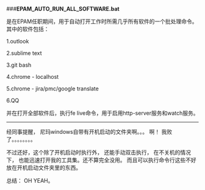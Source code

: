 ###**EPAM_AUTO_RUN_ALL_SOFTWARE.bat**

是在EPAM任职期间，用于自动打开工作时所需几乎所有软件的一个批处理命令。
其中的软件包括：

1.outlook 

2.sublime text 

3.git bash 

4.chrome - localhost 

5.chrome - jira/pmc/google translate 

6.QQ 

并在打开全部软件后，执行fe live命令，用于启用http-server服务和watch服务。


-----

经同事提醒， 尼玛windows自带有开机启动的文件夹啊。。。 啊！  我败了。。。。。。。。

不过还好，这个除了开机启动时执行外， 还能手动双击执行， 在不关机的情况下， 也能迅速打开我的工具集。还不算完全没用。
而且可以执行命令行这些不好放在开机启动文件夹里的东西。

总结： OH YEAH。
